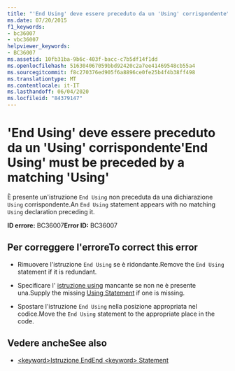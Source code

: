 ```yaml
---
title: "'End Using' deve essere preceduto da un 'Using' corrispondente"
ms.date: 07/20/2015
f1_keywords:
- bc36007
- vbc36007
helpviewer_keywords:
- BC36007
ms.assetid: 10fb31ba-9b6c-403f-bacc-c7b5df14f1dd
ms.openlocfilehash: 516304067059bbd92420c2a7ee41469548cb55a4
ms.sourcegitcommit: f8c270376ed905f6a8896ce0fe25b4f4b38ff498
ms.translationtype: MT
ms.contentlocale: it-IT
ms.lasthandoff: 06/04/2020
ms.locfileid: "84379147"
---
```

# <a name="end-using-must-be-preceded-by-a-matching-using"></a><span data-ttu-id="c9e07-102">'End Using' deve essere preceduto da un 'Using' corrispondente</span><span class="sxs-lookup"><span data-stu-id="c9e07-102">'End Using' must be preceded by a matching 'Using'</span></span>
<span data-ttu-id="c9e07-103">È presente un'istruzione `End Using` non preceduta da una dichiarazione `Using` corrispondente.</span><span class="sxs-lookup"><span data-stu-id="c9e07-103">An `End Using` statement appears with no matching `Using` declaration preceding it.</span></span>  
  
 <span data-ttu-id="c9e07-104">**ID errore:** BC36007</span><span class="sxs-lookup"><span data-stu-id="c9e07-104">**Error ID:** BC36007</span></span>  
  
## <a name="to-correct-this-error"></a><span data-ttu-id="c9e07-105">Per correggere l'errore</span><span class="sxs-lookup"><span data-stu-id="c9e07-105">To correct this error</span></span>  
  
- <span data-ttu-id="c9e07-106">Rimuovere l'istruzione `End Using` se è ridondante.</span><span class="sxs-lookup"><span data-stu-id="c9e07-106">Remove the `End Using` statement if it is redundant.</span></span>  
  
- <span data-ttu-id="c9e07-107">Specificare l' [istruzione using](../language-reference/statements/using-statement.md) mancante se non ne è presente una.</span><span class="sxs-lookup"><span data-stu-id="c9e07-107">Supply the missing [Using Statement](../language-reference/statements/using-statement.md) if one is missing.</span></span>  
  
- <span data-ttu-id="c9e07-108">Spostare l'istruzione `End Using` nella posizione appropriata nel codice.</span><span class="sxs-lookup"><span data-stu-id="c9e07-108">Move the `End Using` statement to the appropriate place in the code.</span></span>  
  
## <a name="see-also"></a><span data-ttu-id="c9e07-109">Vedere anche</span><span class="sxs-lookup"><span data-stu-id="c9e07-109">See also</span></span>

- [<span data-ttu-id="c9e07-110">\<keyword>Istruzione End</span><span class="sxs-lookup"><span data-stu-id="c9e07-110">End \<keyword> Statement</span></span>](../language-reference/statements/end-keyword-statement.md)
